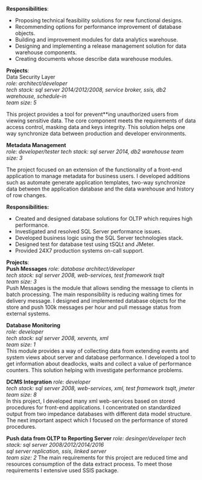 **Responsibilities**:  

- Proposing technical feasibility solutions for new functional designs.  
- Recommending options for performance improvement of database objects.  
- Building and improvement modules for data analytics warehouse. 
- Designing and implementing a release management solution for data warehouse components.  
- Creating documents whose describe data warehouse modules.  

**Projects**:  
Data Security Layer  
*role: architect/developer*  
*tech stack: sql server 2014/2012/2008, service broker, ssis, db2 warehouse, schedule-in*  
*team size: 5*  

This project provides a tool for prevent**ing unauthorized users from viewing sensitive data. The core component meets the requirements of data access control, masking data and keys integrity. This solution helps one way synchronize data between production and developer environments.  

**Metadata Management**  
*role: developer/tester*
*tech stack: sql server 2014, db2 warehouse*
*team size: 3*

The project focused on an extension of the functionality of a front-end application to manage metadata for business users. I developed additions such as automate generate application templates, two-way synchronize data between the application database and the data warehouse and history of row changes.  

**Responsibilities:**  

- Created and designed database solutions for OLTP which requires high performance.  
- Investigated and resolved SQL Server performance issues.  
- Developed business logic using the SQL Server technologies stack.  
- Designed test for database test using tSQLt and JMeter.  
- Provided 24X7 production systems on-call support.  

**Projects**:  
**Push Messages**
*role: database architect/developer*  
*tech stack: sql server 2008, web-services, test framework tsqlt*  
*team size: 3*  
Push Messages is the module that allows sending the message to clients in batch processing. The main responsibility is reducing waiting times for delivery message. I designed and implemented database objects for the store and push 100k messages per hour and pull message status from external systems.

**Database Monitoring**  
*role: developer*  
*tech stack: sql server 2008, xevents, xml*  
*team size: 1*  
This module provides a way of collecting data from extending events and system views about server and database performance. I developed a tool to get information about deadlocks, waits and collect a value of performance counters. This solution helping with investigate performance problems.

**DCMS Integration** 
*role: developer*    
*tech stack: sql server 2008, web-services, xml, test framework tsqlt, jmeter*  
*team size: 8*  
In this project, I developed many xml web-services based on stored procedures for front-end applications. I concentrated on standardized output from two impedance databases with different data model structure. The next important aspect which I focused on the performance of stored procedures.

**Push data from OLTP to Reporting Server**
*role: desinger/developer* 
*tech stack: sql server 2008/2012/2014/2016*  
*sql server replication, ssis, linked server*  
*team size: 2* 
The main requirements for this project are reduced time and resources consumption of the data extract process. To meet those requirements I extensive used SSIS package.  
